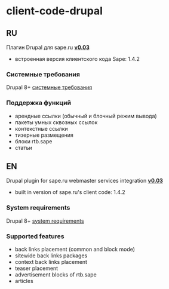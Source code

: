 # client-code-drupal

## RU

Плагин Drupal для sape.ru **[v0.03](https://github.com/sape-ru/client-code-drupal/blob/v0.03/module/saperu-integration-8x-0.03.zip?raw=true)**

- встроенная версия клиентского кода Sape: 1.4.2

### Системные требования
Drupal  8+ [системные требования](https://www.drupal.org/docs/8/system-requirements)

### Поддержка функций
- арендные ссылки (обычный и блочный режим вывода)
- пакеты умных сквозных ссылок
- контекстные ссылки
- тизерные размещения
- блоки rtb.sape
- статьи

## EN

Drupal plugin for sape.ru webmaster services integration **[v0.03](https://github.com/sape-ru/client-code-drupal/blob/v0.03/module/saperu-integration-8x-0.03.zip?raw=true)**
- built in version of sape.ru's client code: 1.4.2

### System requirements
Drupal 8+ [system requirements](https://www.drupal.org/docs/8/system-requirements) 

### Supported features
- back links placement (common and block mode)
- sitewide back links packages
- context back links placement
- teaser placement
- advertisement blocks of rtb.sape
- articles